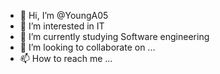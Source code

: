- 👋 Hi, I’m @YoungA05
- 👀 I’m interested in  IT
- 🌱 I’m currently studying Software engineering
- 💞️ I’m looking to collaborate on ...
- 📫 How to reach me ...

<!---
YoungA05/YoungA05 is a ✨ special ✨ repository because its `README.md` (this file) appears on your GitHub profile.
You can click the Preview link to take a look at your changes.
--->
